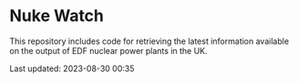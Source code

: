 # Nuke Watch

This repository includes code for retrieving the latest information available on the output of EDF nuclear power plants in the UK.

Last updated: 2023-08-30 00:35
